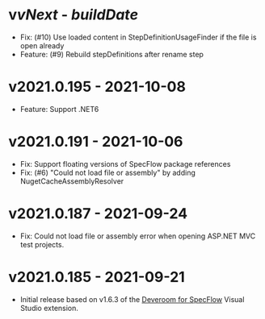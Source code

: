 # v$vNext$ - $buildDate$

* Fix: (#10) Use loaded content in StepDefinitionUsageFinder if the file is open already
* Feature: (#9) Rebuild stepDefinitions after rename step

# v2021.0.195 - 2021-10-08

* Feature: Support .NET6

# v2021.0.191 - 2021-10-06

* Fix: Support floating versions of SpecFlow package references
* Fix: (#6) "Could not load file or assembly" by adding NugetCacheAssemblyResolver

# v2021.0.187 - 2021-09-24

* Fix: Could not load file or assembly error when opening ASP.NET MVC test projects.

# v2021.0.185 - 2021-09-21

* Initial release based on v1.6.3 of the [Deveroom for SpecFlow](https://github.com/specsolutions/deveroom-visualstudio) Visual Studio extension.